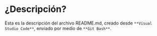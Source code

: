 # ¿Descripción?

Esta es la descripción del archivo README.md, creado desde `**Visual Studio Code**`, enviado por medio de 
`**Git Bash**`.